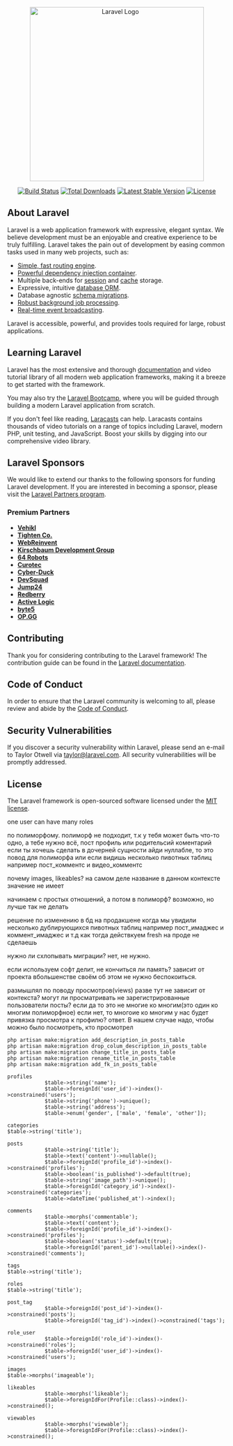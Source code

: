 <p align="center"><a href="https://laravel.com" target="_blank"><img src="https://raw.githubusercontent.com/laravel/art/master/logo-lockup/5%20SVG/2%20CMYK/1%20Full%20Color/laravel-logolockup-cmyk-red.svg" width="400" alt="Laravel Logo"></a></p>

<p align="center">
<a href="https://github.com/laravel/framework/actions"><img src="https://github.com/laravel/framework/workflows/tests/badge.svg" alt="Build Status"></a>
<a href="https://packagist.org/packages/laravel/framework"><img src="https://img.shields.io/packagist/dt/laravel/framework" alt="Total Downloads"></a>
<a href="https://packagist.org/packages/laravel/framework"><img src="https://img.shields.io/packagist/v/laravel/framework" alt="Latest Stable Version"></a>
<a href="https://packagist.org/packages/laravel/framework"><img src="https://img.shields.io/packagist/l/laravel/framework" alt="License"></a>
</p>

## About Laravel

Laravel is a web application framework with expressive, elegant syntax. We believe development must be an enjoyable and creative experience to be truly fulfilling. Laravel takes the pain out of development by easing common tasks used in many web projects, such as:

- [Simple, fast routing engine](https://laravel.com/docs/routing).
- [Powerful dependency injection container](https://laravel.com/docs/container).
- Multiple back-ends for [session](https://laravel.com/docs/session) and [cache](https://laravel.com/docs/cache) storage.
- Expressive, intuitive [database ORM](https://laravel.com/docs/eloquent).
- Database agnostic [schema migrations](https://laravel.com/docs/migrations).
- [Robust background job processing](https://laravel.com/docs/queues).
- [Real-time event broadcasting](https://laravel.com/docs/broadcasting).

Laravel is accessible, powerful, and provides tools required for large, robust applications.

## Learning Laravel

Laravel has the most extensive and thorough [documentation](https://laravel.com/docs) and video tutorial library of all modern web application frameworks, making it a breeze to get started with the framework.

You may also try the [Laravel Bootcamp](https://bootcamp.laravel.com), where you will be guided through building a modern Laravel application from scratch.

If you don't feel like reading, [Laracasts](https://laracasts.com) can help. Laracasts contains thousands of video tutorials on a range of topics including Laravel, modern PHP, unit testing, and JavaScript. Boost your skills by digging into our comprehensive video library.

## Laravel Sponsors

We would like to extend our thanks to the following sponsors for funding Laravel development. If you are interested in becoming a sponsor, please visit the [Laravel Partners program](https://partners.laravel.com).

### Premium Partners

- **[Vehikl](https://vehikl.com/)**
- **[Tighten Co.](https://tighten.co)**
- **[WebReinvent](https://webreinvent.com/)**
- **[Kirschbaum Development Group](https://kirschbaumdevelopment.com)**
- **[64 Robots](https://64robots.com)**
- **[Curotec](https://www.curotec.com/services/technologies/laravel/)**
- **[Cyber-Duck](https://cyber-duck.co.uk)**
- **[DevSquad](https://devsquad.com/hire-laravel-developers)**
- **[Jump24](https://jump24.co.uk)**
- **[Redberry](https://redberry.international/laravel/)**
- **[Active Logic](https://activelogic.com)**
- **[byte5](https://byte5.de)**
- **[OP.GG](https://op.gg)**

## Contributing

Thank you for considering contributing to the Laravel framework! The contribution guide can be found in the [Laravel documentation](https://laravel.com/docs/contributions).

## Code of Conduct

In order to ensure that the Laravel community is welcoming to all, please review and abide by the [Code of Conduct](https://laravel.com/docs/contributions#code-of-conduct).

## Security Vulnerabilities

If you discover a security vulnerability within Laravel, please send an e-mail to Taylor Otwell via [taylor@laravel.com](mailto:taylor@laravel.com). All security vulnerabilities will be promptly addressed.

## License

The Laravel framework is open-sourced software licensed under the [MIT license](https://opensource.org/licenses/MIT).


one user can have many roles

по полиморфому. полиморф не подходит, т.к у тебя может быть что-то одно, а тебе нужно всё, пост профиль или родительсий коментарий
если ты хочешь сделать в дочерней сущности айди нуллабле, то это повод для полиморфа или если видишь несколько пивотных таблиц например пост_комментс и видео_комментс

почему images, likeables? на самом деле название в данном контексте значение не имеет

начинаем с простых отношений, а потом в полиморф? возможно, но лучше так не делать 

решение по изменению в бд на продакшене когда мы увидили несколько дублирующихся пивотных таблиц например пост_имаджес и коммент_имаджес и т.д
как тогда действкуем fresh на проде не сделаешь

нужно ли схлопывать миграции? нет, не нужно.

если используем софт делит, не кончиться ли память? зависит от проекта вбольшенстве своём об этом не нужно беспокоиться.

размышлял по поводу просмотров(views)
разве тут не зависит от контекста?
могут ли просматривать не зарегистрированные пользователи посты? если да то это не многие ко многим(это один ко многим полиморфное) если нет, то многоие ко многим
у нас будет привязка просмотра к профилю?
ответ. В нашем случае надо, чтобы можно было посмотреть, кто просмотрел

```
php artisan make:migration add_description_in_posts_table
php artisan make:migration drop_colum_description_in_posts_table
php artisan make:migration change_title_in_posts_table
php artisan make:migration rename_title_in_posts_table
php artisan make:migration add_fk_in_posts_table
```

```
profiles
            $table->string('name');
            $table->foreignId('user_id')->index()->constrained('users');
            $table->string('phone')->unique();
            $table->string('address');
            $table->enum('gender', ['male', 'female', 'other']);
```

```
categories
$table->string('title');
```

```
posts
            $table->string('title');
            $table->text('content')->nullable();
            $table->foreignId('profile_id')->index()->constrained('profiles');
            $table->boolean('is_published')->default(true);
            $table->string('image_path')->unique();
            $table->foreignId('category_id')->index()->constrained('categories');
            $table->dateTime('published_at')->index();
```

```
comments
            $table->morphs('commentable');
            $table->text('content');
            $table->foreignId('profile_id')->index()->constrained('profiles');
            $table->boolean('status')->default(true);
            $table->foreignId('parent_id')->nullable()->index()->constrained('comments');
```

```
tags
$table->string('title');
```

```
roles
$table->string('title');
```

```
post_tag
            $table->foreignId('post_id')->index()->constrained('posts');
            $table->foreignId('tag_id')->index()->constrained('tags');
```

```
role_user
            $table->foreignId('role_id')->index()->constrained('roles');
            $table->foreignId('user_id')->index()->constrained('users');
```

```
images
$table->morphs('imageable');
```

```
likeables
            $table->morphs('likeable');
            $table->foreignIdFor(Profile::class)->index()->constrained();
```

```
viewables
            $table->morphs('viewable');
            $table->foreignIdFor(Profile::class)->index()->constrained();
```
